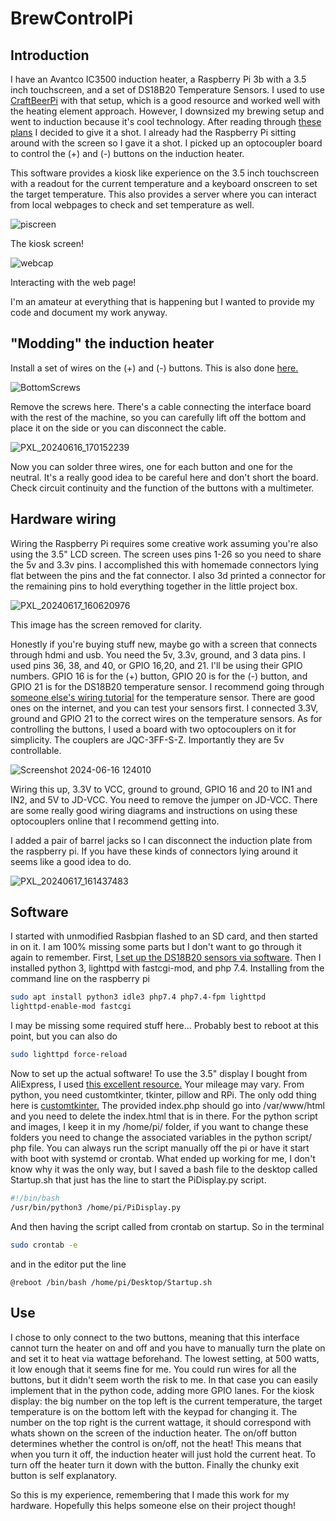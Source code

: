 # BrewControlPi
## Introduction
I have an Avantco IC3500 induction heater, a Raspberry Pi 3b with a 3.5 inch touchscreen, and a set of DS18B20 Temperature Sensors. I used to use [CraftBeerPi](http://web.craftbeerpi.com/ttps://www.google.com) with that setup, which is a good resource and worked well with the heating element approach. However, I downsized my brewing setup and went to induction because it's cool technology. 
After reading through [these plans](https://www.homebrewtalk.com/threads/will-this-cheap-3500-watt-induction-burner-work.301722/page-23#dspost-7907790) I decided to give it a shot. I already had the Raspberry Pi sitting around with the screen so I gave it a shot. I picked up an optocoupler board to control the (+) and (-) buttons on the induction heater.

This software provides a kiosk like experience on the 3.5 inch touchscreen with a readout for the current temperature and a keyboard onscreen to set the target temperature. This also provides a server where you can interact from local webpages to check and set temperature as well. 

![piscreen](https://github.com/eamwind/BrewControlPi/assets/172992640/25c28860-f623-4287-8b4b-72b90f89dbe8)

The kiosk screen!

![webcap](https://github.com/eamwind/BrewControlPi/assets/172992640/1ffdf709-a671-47ad-9104-0afb8d983718)

Interacting with the web page!

I'm an amateur at everything that is happening but I wanted to provide my code and document my work anyway.

## "Modding" the induction heater
Install a set of wires on the (+) and (-) buttons. This is also done [here.](https://www.homebrewtalk.com/threads/will-this-cheap-3500-watt-induction-burner-work.301722/page-23#post-7907790)

![BottomScrews](https://github.com/eamwind/BrewControlPi/assets/172992640/a5c21314-e17a-40d9-aae4-1db99e831fe4)

Remove the screws here. There's a cable connecting the interface board with the rest of the machine, so you can carefully lift off the bottom and place it on the side or you can disconnect the cable.

![PXL_20240616_170152239](https://github.com/eamwind/BrewControlPi/assets/172992640/5c2ee3c2-1afa-4798-8add-4135bf9f21aa)

Now you can solder three wires, one for each button and one for the neutral.  It's a really good idea to be careful here and don't short the board. Check circuit continuity and the function of the buttons with a multimeter.

## Hardware wiring
Wiring the Raspberry Pi requires some creative work assuming you're also using the 3.5" LCD screen. The screen uses pins 1-26 so you need to share the 5v and 3.3v pins. I accomplished this with homemade connectors lying flat between the pins and the fat connector. I also 3d printed a connector for the remaining pins to hold everything together in the little project box.

![PXL_20240617_160620976](https://github.com/eamwind/BrewControlPi/assets/172992640/b2f95a76-7016-42ce-9f3e-3dee77693a55)

This image has the screen removed for clarity.

Honestly if you're buying stuff new, maybe go with a screen that connects through hdmi and usb. You need the 5v, 3.3v, ground, and 3 data pins. I used pins 36, 38, and 40, or GPIO 16,20, and 21. I'll be using their GPIO numbers. GPIO 16 is for the (+) button, GPIO 20 is for the (-) button, and GPIO 21 is for the DS18B20 temperature sensor.
I recommend going through [someone else's wiring tutorial](https://www.circuitbasics.com/raspberry-pi-DS18B20-temperature-sensor-tutorial/) for the temperature sensor. There are good ones on the internet, and you can test your sensors first. 
I connected 3.3V, ground and GPIO 21 to the correct wires on the temperature sensors.
As for controlling the buttons, I used a board with two optocouplers on it for simplicity. The couplers are JQC-3FF-S-Z. Importantly they are 5v controllable. 

![Screenshot 2024-06-16 124010](https://github.com/eamwind/BrewControlPi/assets/172992640/798b10cf-4df5-4696-91bd-3ed12bb21ac0)

Wiring this up, 3.3V to VCC, ground to ground, GPIO 16 and 20 to IN1 and IN2, and 5V to JD-VCC. You need to remove the jumper on JD-VCC. There are some really good wiring diagrams and instructions on using these optocouplers online that I recommend getting into. 

I added a pair of barrel jacks so I can disconnect the induction plate from the raspberry pi. If you have these kinds of connectors lying around it seems like a good idea to do.

![PXL_20240617_161437483](https://github.com/eamwind/BrewControlPi/assets/172992640/529a91e2-dfd1-4541-9194-f6a926b22faa)


## Software
I started with unmodified Rasbpian flashed to an SD card, and then started in on it. 
I am 100% missing some parts but I don't want to go through it again to remember. First, [I set up the DS18B20 sensors via software](https://www.circuitbasics.com/raspberry-pi-DS18B20-temperature-sensor-tutorial/). Then I installed python 3, lighttpd with fastcgi-mod, and php 7.4. Installing from the command line on the raspberry pi 

```bash
sudo apt install python3 idle3 php7.4 php7.4-fpm lighttpd
lighttpd-enable-mod fastcgi
```

I may be missing some required stuff here...
Probably best to reboot at this point, but you can also do

```bash
sudo lighttpd force-reload
```

Now to set up the actual software!
To use the 3.5" display I bought from AliExpress, I used [this excellent resource.](https://github.com/lcdwiki/LCD-show-ubuntu) Your mileage may vary.
From python, you need customtkinter, tkinter, pillow and RPi. The only odd thing here is [customtkinter.](https://customtkinter.tomschimansky.com/)
The provided index.php should go into /var/www/html and you need to delete the index.html that is in there. 
For the python script and images, I keep it in my /home/pi/ folder, if you want to change these folders you need to change the associated variables in the python script/ php file.
You can always run the script manually off the pi or have it start with boot with systemd or crontab. What ended up working for me, I don't know why it was the only way, but I saved a bash file to the desktop called Startup.sh that just has the line to start the PiDisplay.py script.

```bash
#!/bin/bash
/usr/bin/python3 /home/pi/PiDisplay.py
```

And then having the script called from crontab on startup. So in the terminal

```bash
sudo crontab -e
```

and in the editor put the line 

```
@reboot /bin/bash /home/pi/Desktop/Startup.sh
```

## Use
I chose to only connect to the two buttons, meaning that this interface cannot turn the heater on and off and you have to manually turn the plate on and set it to heat via wattage beforehand. The lowest setting, at 500 watts, it low enough that it seems fine for me. You could run wires for all the buttons, but it didn't seem worth the risk to me. In that case you can easily implement that in the python code, adding more GPIO lanes. 
For the kiosk display: the big number on the top left is the current temperature, the target temperature is on the bottom left with the keypad for changing it. The number on the top right is the current wattage, it should correspond with whats shown on the screen of the induction heater. The on/off button determines whether the control is on/off, not the heat! This means that when you turn it off, the induction heater will just hold the current heat. To turn off the heater turn it down with the button. Finally the chunky exit button is self explanatory.


So this is my experience, remembering that I made this work for my hardware. Hopefully this helps someone else on their project though!



